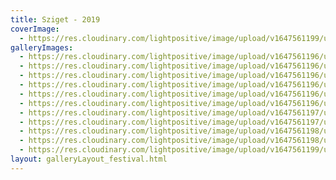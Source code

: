 ```yaml
---
title: Sziget - 2019
coverImage:
  - https://res.cloudinary.com/lightpositive/image/upload/v1647561199/uploads/Sziget%20-%202019/Sziget9.jpg
galleryImages: 
  - https://res.cloudinary.com/lightpositive/image/upload/v1647561196/uploads/Sziget%20-%202019/Sziget8.jpg
  - https://res.cloudinary.com/lightpositive/image/upload/v1647561196/uploads/Sziget%20-%202019/Sziget6.jpg
  - https://res.cloudinary.com/lightpositive/image/upload/v1647561196/uploads/Sziget%20-%202019/Sziget2.jpg
  - https://res.cloudinary.com/lightpositive/image/upload/v1647561196/uploads/Sziget%20-%202019/Sziget3.jpg
  - https://res.cloudinary.com/lightpositive/image/upload/v1647561196/uploads/Sziget%20-%202019/Sziget4.jpg
  - https://res.cloudinary.com/lightpositive/image/upload/v1647561196/uploads/Sziget%20-%202019/sziget5.jpg
  - https://res.cloudinary.com/lightpositive/image/upload/v1647561197/uploads/Sziget%20-%202019/Sziget1.jpg
  - https://res.cloudinary.com/lightpositive/image/upload/v1647561197/uploads/Sziget%20-%202019/Sziget.jpg
  - https://res.cloudinary.com/lightpositive/image/upload/v1647561198/uploads/Sziget%20-%202019/Sziget7.jpg
  - https://res.cloudinary.com/lightpositive/image/upload/v1647561198/uploads/Sziget%20-%202019/Sziget10.jpg
  - https://res.cloudinary.com/lightpositive/image/upload/v1647561199/uploads/Sziget%20-%202019/Sziget9.jpg
layout: galleryLayout_festival.html
---
```

